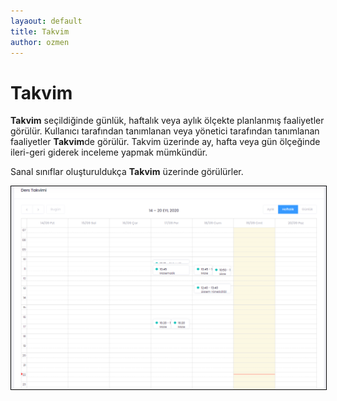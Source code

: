 ```yaml
---
layaout: default
title: Takvim
author: ozmen
---
```

# Takvim

**Takvim** seçildiğinde günlük, haftalık veya aylık ölçekte planlanmış faaliyetler görülür. Kullanıcı tarafından tanımlanan veya yönetici tarafından tanımlanan faaliyetler **Takvim**de görülür. Takvim üzerinde ay, hafta veya gün ölçeğinde ileri-geri giderek inceleme yapmak mümkündür. 

Sanal sınıflar oluşturuldukça **Takvim** üzerinde görülürler.

<img style="border:1px solid black" src="assets/images/takvim.png"/> <br> 

